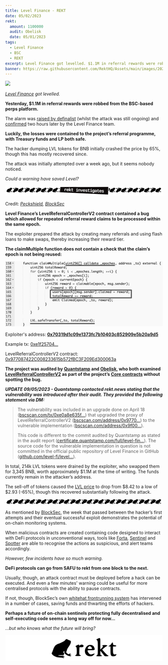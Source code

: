 ```yaml
---
title: Level Finance - REKT
date: 05/02/2023
rekt:
  amount: 1100000
  audit: Obelisk
  date: 05/01/2023
tags:
  - Level Finance
  - BSC
  - REKT
excerpt: Level Finance got levelled. $1.1M in referral rewards were robbed from the BSC-based perps platform yesterday. The attack was initially attempted over a week ago, but it seems nobody noticed. Could a warning have saved Level?
banner: https://raw.githubusercontent.com/RektHQ/Assets/main/images/2023/01/level-header.png
---
```


![](https://raw.githubusercontent.com/RektHQ/Assets/main/images/2023/01/level-header.png)

_[Level Finance](https://twitter.com/Level__Finance) got levelled._

**Yesterday, $1.1M in referral rewards were robbed from the BSC-based perps platform.**

The alarm was [raised by definalist](https://twitter.com/definalist/status/1653110385552289792) (whilst the attack was still ongoing) and [confirmed](https://twitter.com/Level__Finance/status/1653140756540825638) two hours later by the Level Finance team.

**Luckily, the losses were contained to the project’s referral programme, with Treasury funds and LP both safe.**

The hacker dumping LVL tokens for BNB initially crashed the price by 65%, though this has mostly recovered since.

The attack was initially attempted over a week ago, but it seems nobody noticed.

_Could a warning have saved Level?_

![](https://raw.githubusercontent.com/RektHQ/Assets/main/images/2021/09/rekt-investigates-linebreak.png)

Credit: _[Peckshield](https://twitter.com/peckshield/status/1653149493133729794), [BlockSec](https://twitter.com/BlockSecTeam/status/1653267431127920641)_

**Level Finance’s LevelReferralControllerV2 contract contained a bug which allowed for repeated referral reward claims to be processed within the same epoch.**

The exploiter prepared the attack by creating many referrals and using flash loans to make swaps, thereby increasing their reward tier.

**The claimMultiple function does not contain a check that the claim’s epoch is not being reused:**

![](https://raw.githubusercontent.com/RektHQ/Assets/main/images/2023/01/level-code.png)

Exploiter's address: **[0x70319d1c09e1373fc7b10403c852909e5b20a9d5](https://bscscan.com/address/0x70319d1c09e1373fc7b10403c852909e5b20a9d5)**

Example tx: [0xe1f25704…](https://bscscan.com/tx/0xe1f257041872c075cbe6a1212827bc346df3def6d01a07914e4006ec43027165)

LevelReferralControllerV2 contract: [0x977087422C008233615b572fBC3F209Ed300063a](https://bscscan.com/address/0x977087422C008233615b572fBC3F209Ed300063a)

**The project was audited by [Quantstamp](https://certificate.quantstamp.com/full/level-finance/929d1708-a464-476d-86f3-7d7942faa4d2/index.html) and [Obelisk](https://obeliskauditing.com/audits/level-finance-core?openPdf=true), who both examined [LevelReferralControllerV2](https://github.com/level-fi/level-core-contracts/blob/master/src/referral/LevelReferralControllerV2.sol) as part of the project’s [Core contracts](https://github.com/level-fi/level-core-contracts) without spotting the bug.**

**_UPDATE 09/05/2023 - Quantstamp contacted rekt.news stating that the vulnerability was introduced after their audit. They provided the following statement via DM:_**

>The vulnerability was included in an upgrade done on April 18 ([bscscan.com/tx/0xe0a8e635f…](https://bscscan.com/tx/0xe0a8e635f4778f6cc935873d8c17a92979eb9adfa77b249dec1d4a15b3e82909)) that upgraded the proxy of LevelReferralControllerV2 ([bscscan.com/address/0x9770…](https://bscscan.com/address/0x977087422C008233615b572fBC3F209Ed300063a)) to the vulnerable implementation ([bscscan.com/address/0x9f00…](https://bscscan.com/address/0x9f00fbd6c095d2c542687ed5afb68d9c3fb2f464#code)).
>
>This code is different to the commit audited by Quantstamp as stated in the audit report ([certificate.quantstamp.com/full/level-fin…](https://certificate.quantstamp.com/full/level-finance/929d1708-a464-476d-86f3-7d7942faa4d2/index.html)). The source code for the vulnerable implementation in question is not committed in the official public repository of Level Finance in GitHub ([github.com/level-fi/level…](https://github.com/level-fi/level-core-contracts)).

In total, 214k LVL tokens were drained by the exploiter, who swapped them for 3,345 BNB, worth approximately $1.1M at the time of writing. The funds currently remain in the attacker’s address.

The sell-off of tokens caused the [LVL price](https://www.coingecko.com/en/coins/level) to drop from $8.42 to a low of $2.93 (-65%), though this recovered substantially following the attack.

![](https://raw.githubusercontent.com/RektHQ/Assets/main/images/2021/03/rekt-linebreak.png)

As mentioned by [BlockSec](https://twitter.com/BlockSecTeam/status/1653267431127920641), the week that passed between the hacker’s first attempts and their eventual successful exploit demonstrates the potential of on-chain monitoring systems.

When malicious contracts are created containing code designed to interact with DeFi protocols in unconventional ways, tools like [Forta](https://forta.org/), [Sentinel](https://docs.openzeppelin.com/defender/sentinel) and [Spotter](https://blog.pessimistic.io/spotters-almanac-4c594fd834d1) are able to recognise the actions as suspicious, and alert teams accordingly.

_However, few incidents have so much warning._

**DeFi protocols can go from SAFU to rekt from one block to the next.**

Usually, though, an attack contract must be deployed before a hack can be executed. And even a few minutes' warning could be useful for more centralised protocols with the ability to pause contracts.

If not, though, BlockSec’s own [whitehat frontrunning system](https://blocksecteam.medium.com/securing-web3-through-proactive-threat-prevention-e9c6e0319531) has intervened in a number of cases, saving funds and thwarting the efforts of hackers.

**Perhaps a future of on-chain sentinels protecting fully decentralised and self-executing code seems a long way off for now…**

_…but who knows what the future will bring?_

![](https://raw.githubusercontent.com/RektHQ/Assets/main/images/2021/08/rekt-outline-conc.png)
